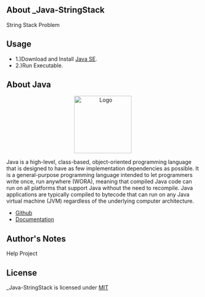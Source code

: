 ## About _Java-StringStack

String Stack Problem

## Usage

* 1.)Download and Install [Java SE](https://www.java.com/en/download/manual.jsp).
* 2.)Run Executable.

## About Java

<p align="center"><img src="https://i.imgur.com/vfCDO55.png" width="150px" height="auto" alt="Logo"></a></p>

Java is a high-level, class-based, object-oriented programming language that is designed to have as few implementation dependencies as possible. 
It is a general-purpose programming language intended to let programmers write once, run anywhere (WORA), meaning that compiled Java code can run 
on all platforms that support Java without the need to recompile. Java applications are typically compiled to bytecode that can run on any 
Java virtual machine (JVM) regardless of the underlying computer architecture.

* [Github](https://github.com/openjdk/)
* [Documentation](https://docs.oracle.com/en/java/)

## Author's Notes

Help Project

## License

_Java-StringStack is licensed under [MIT](https://choosealicense.com/licenses/mit/)
